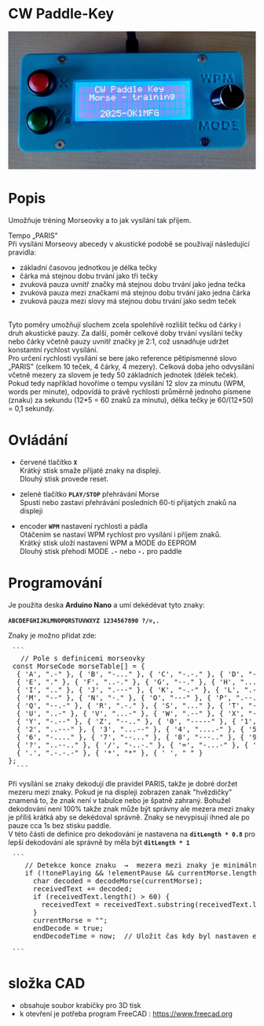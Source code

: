 # CW Paddle-Key

![Rotator_frame](https://github.com/DrumClock/OK1MFG/raw/main/Keyer_paddle/IMG_2.jpg)

# Popis

  Umožňuje tréning Morseovky a to jak vysílání tak příjem.
    
  Tempo „PARIS"<br>
  Při vysílání Morseovy abecedy v akustické podobě se používají následující pravidla:<br>

 - základní časovou jednotkou je délka tečky
 - čárka má stejnou dobu trvání jako tři tečky
 - zvuková pauza uvnitř značky má stejnou dobu trvání jako jedna tečka
 - zvuková pauza mezi značkami má stejnou dobu trvání jako jedna čárka
 - zvuková pauza mezi slovy má stejnou dobu trvání jako sedm teček
<br>
	Tyto poměry umožňují sluchem zcela spolehlivě rozlišit tečku od čárky i druh akustické pauzy.
	Za další, poměr celkové doby trvání vysílání tečky nebo čárky včetně pauzy uvnitř značky je 2:1,
	což usnadňuje udržet konstantní rychlost vysílání. 
	
 <br> 
	Pro určení rychlosti vysílání se bere jako reference pětipísmenné slovo „PARIS" (celkem 10 teček, 4 čárky, 4 mezery).
	Celková doba jeho odvysílání včetně mezery za slovem je tedy 50 základních jednotek (délek teček). 
	Pokud tedy například hovoříme o tempu vysílání 12 slov za minutu (WPM, words per minute), 
	odpovídá to právě rychlosti průměrně jednoho písmene (znaku) za sekundu (12*5 = 60 znaků za minutu), 
	délka tečky je 60/(12*50) = 0,1 sekundy.<br>

 # Ovládání

 - červené tlačítko **`X`**  <br>
  Krátký stisk smaže přijaté znaky na displeji. <br>
  Dlouhý stisk provede reset.<br>  
 
 - zelené tlačítko **`PLAY/STOP`** přehrávání Morse<br>
   Spustí nebo zastaví přehrávání  posledních 60-ti přijatých znaků na displeji<br>
   
 - encoder **`WPM`**  nastavení rychlosti a pádla <br>
   Otáčením se nastaví WPM rychlost pro vysílání i příjem znaků.<br>
   Krátký stisk uloží nastavení WPM a MODE do EEPROM <br>
   Dlouhý stisk přehodí MODE **`.-`** nebo **`-.`** pro paddle<br>

 # Programování 
  Je použita deska **Arduino Nano** a umí dekédévat tyto znaky:
  
  **`ABCDEFGHIJKLMNOPQRSTUVWXYZ 1234567890 ?/=,.`**
  
  Znaky je možno přidat zde:
  
  <pre> ``` 
   // Pole s definicemi morseovky  
 const MorseCode morseTable[] = {
  { 'A', ".-" }, { 'B', "-..." }, { 'C', "-.-." }, { 'D', "-.." },
  { 'E', "." }, { 'F', "..-." }, { 'G', "--." }, { 'H', "...." }, 
  { 'I', ".." }, { 'J', ".---" }, { 'K', "-.-" }, { 'L', ".-.." }, 
  { 'M', "--" }, { 'N', "-." }, { 'O', "---" }, { 'P', ".--." }, 
  { 'Q', "--.-" }, { 'R', ".-." }, { 'S', "..." }, { 'T', "-" }, 
  { 'U', "..-" }, { 'V', "...-" }, { 'W', ".--" }, { 'X', "-..-" }, 
  { 'Y', "-.--" }, { 'Z', "--.." }, { '0', "-----" }, { '1', ".----" }, 
  { '2', "..---" }, { '3', "...--" }, { '4', "....-" }, { '5', "....." }, 
  { '6', "-...." }, { '7', "--..." }, { '8', "---.." }, { '9', "----." }, 
  { '?', "..--.." }, { '/', "-..-." }, { '=', "-...-" }, { ',', "--..--" }, 
  { '.', ".-.-.-" }, { '*', "*" }, { ' ', " " }
};
  ``` </pre>
  
  Při vysílání se znaky dekodují dle pravidel PARIS, takže je dobré doržet mezeru mezi znaky.
  Pokud je na displeji zobrazen zanak "hvězdičky" znamená to, že znak není v tabulce nebo je špatně zahraný.
  Bohužel dekodování není 100% takže znak může být správny ale mezera mezi znaky je příliš krátká aby se 
  dekédoval správně. Znaky se nevypisují ihned ale po pauze cca 1s bez stisku paddle.
  <br>
  V této části de definice pro dekodování je nastavena na **`ditLength * 0.8`** pro lepší dekodování
  ale správně by měla být **`ditLength * 1`**
  
  <pre> ``` 
    // Detekce konce znaku  →  mezera mezi znaky je minimálně ditLength * 1
    if (!tonePlaying && !elementPause && currentMorse.length() > 0 && (now - lastKeyTime > ditLength * 0.8 ) ) {   
      char decoded = decodeMorse(currentMorse);
      receivedText += decoded;
      if (receivedText.length() > 60) {
        receivedText = receivedText.substring(receivedText.length() - 60);
      }      
      currentMorse = "";
      endDecode = true;
      endDecodeTime = now;  // Uložit čas kdy byl nastaven endDecode
	  
 ``` </pre>
 
# složka CAD
- obsahuje soubor krabičky pro 3D tisk 
- k otevření je potřeba program FreeCAD : https://www.freecad.org

 
